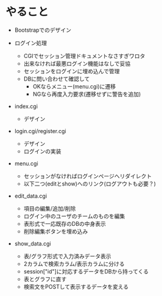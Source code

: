 # やること

- Bootstrapでのデザイン

- ログイン処理
  - CGIでセッション管理ドキュメントなさすぎワロタ
  - 出来なければ最悪ログイン機能はなしで妥協
  - セッションをログインに埋め込んで管理
  - DBに問い合わせて確認して
    - OKならメニュー(menu.cgi)に遷移
    - NGなら再度入力要求(遷移せずに警告を追加)

- index.cgi
  - デザイン

- login.cgi/register.cgi
  - デザイン
  - ログインの実装

- menu.cgi
  - セッションがなければログインページへリダイレクト
  - 以下二つ(editとshow)へのリンク(ログアウトも必要？)

- edit_data.cgi
  - 項目の編集/追加/削除
  - ログイン中のユーザのチームのものを編集
  - 表形式で一応既存のDBの中身表示
  - 削除編集ボタンを埋め込み
- show_data.cgi
  - 表/グラフ形式で入力済みデータ表示
  - 2カラムで検索カラム/表示カラムに分ける
  - session["id"]に対応するデータをDBから持ってくる
  - 表とグラフに直す
  - 検索文をPOSTして表示するデータを変える

